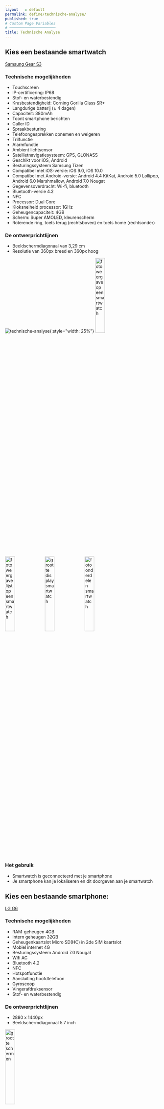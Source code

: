 ```yaml
---
layout   : default
permalink: define/technische-analyse/
published: true
# Custom Page Variables
# ─────────────────────
title: Technische Analyse
---
```


Kies een bestaande smartwatch
-----------------------------
<a href="http://www.samsung.com/be/wearables/gear-s3/">Samsung Gear S3</a></h2>

### Technische mogelijkheden

* Touchscreen
* IP-certificering: IP68
* Stof- en waterbestendig
* Krasbestendigheid: Corning Gorilla Glass SR+
* Langdurige batterij (± 4 dagen)
* Capaciteit: 380mAh
* Toont smartphone berichten
* Caller ID
* Spraakbesturing
* Telefoongesprekken opnemen en weigeren
* Trilfunctie
* Alarmfunctie
* Ambient lichtsensor
* Satellietnavigatiesysteem: GPS, GLONASS
* Geschikt voor  iOS, Android
* Besturingssysteem Samsung Tizen
* Compatibel met iOS-versie: iOS 9.0, iOS 10.0
* Compatibel met Android-versie: Android 4.4 KitKat, Android 5.0 Lollipop, Android 6.0 Marshmallow, Android 7.0 Nougat
* Gegevensoverdracht: Wi-fi, bluetooth
* Bluetooth-versie 4.2
* NFC
* Processor: Dual Core
* Kloksnelheid processor: 1GHz
* Geheugencapaciteit: 4GB
* Scherm: Super AMOLED, kleurenscherm
* Roterende ring, toets terug (rechtsboven) en toets home (rechtsonder)

### De ontwerprichtlijnen

* Beeldschermdiagonaal van 3,29 cm
* Resolutie van 360px breed en 360px hoog

![technische-analyse](http://127.0.0.1:4000/1718-nmd3-project-minne_vanseveren/docs/ta1.jpg){:style="width: 25%"} 
<img src="ta1.jpg" alt="foto weergave op een smartwatch" width="25%">
<img src="ta2.jpg" alt="foto weergave lijst op een smartwatch" width="25%">
<img src="ta3.jpg" alt="grootte display smartwatch" width="25%">
<img src="ta4.jpg" alt="foto onderdelen smartwatch" width="25%">

### Het gebruik

* Smartwatch is geconnecteerd met je smartphone
* Je smartphone kan je lokaliseren en dit doorgeven aan je smartwatch

Kies een bestaande smartphone:
------------------------------

<a href="https://www.vandenborre.be/smartphone/lg-g6-titanium-sim">LG G6</a></h2>

### Technische mogelijkheden

* RAM-geheugen 4GB
* Intern geheugen 32GB
* Geheugenkaartslot Micro SD(HC) in 2de SIM kaartslot
* Mobiel internet 4G
* Besturingssysteem Android 7.0 Nougat
* Wifi AC
* Bluetooth 4.2
* NFC
* Hotspotfunctie
* Aansluiting hoofdtelefoon
* Gyroscoop
* Vingerafdruksensor
* Stof- en waterbestendig
 
### De ontwerprichtlijnen

* 2880 x 1440px
* Beeldschermdiagonaal 5.7 inch

<img src="ta5.jpg" alt="grootte schermen" width="25%">

### Het gebruik

* Je kan je smartwatch connecteren met je smartphone en omgekeerd
* Je smartphone kan je lokaliseren en dit doorgeven aan je smartwatch

Beacons
-------

“Wat GPS is voor buiten, zijn Beacons voor binnen. Het zijn kleine Bluetooth-kastjes die op basis van jouw telefoon zijn afstand tot het kastje kan bepalen. Beacons kan ook binnenshuis nauwkeurig bepalen waar je je bevindt. Vervolgens kan je acties hangen aan locaties.” – Bas van der Lans, Technisch Directeur Van Ons

Dit kost tussen de 10 en 30 euro per stuk afhankelijk van het merk en specificaties.
Onderstaande link is een voorbeeld uit een dierentuin. Mits dit buiten is, kan hetzelfde ook binnen. Dit is vrij gelijkaardig aan wat wij willen doen in het museum.

<a href="https://www.van-ons.nl/nieuws/koelidee-11-ibeacon-technologie-in-de-dierentuin/">https://www.van-ons.nl/nieuws/koelidee-11-ibeacon-technologie-in-de-dierentuin/</a>

Onderstaande afbeelding is een infographic van een Beacon-leverancier die een introductie geeft, van wat je ermee kan doen. Onderaan zie je ook wat het verschil is tussen Beacon en iBeacon

NFC of Near-field communication
-------------------------------

Is een contactloze communicatiemethode die gebruikmaakt van de ISM-frequentieband en is vooral bedoeld voor gebruik in mobiele telefoons.Het heeft doorgaans een bereik van ongeveer 10 centimeter en kan in twee verschillende standen werken waarbij het verder bouwt op RFID-systemen door ook tweerichtingscommunicatie toe te laten:

* Tag-emulatie (ook wel passive mode): waar de NFC-chip zich gedraagt als een RFID-tag
* Active mode: waar de NFC zich gedraagt als een reader en peer-to-peermode waarbij het mogelijk is om te communiceren tussen twee NFC-toestellen

Smartphones die met NFC uitgerust zijn kunnen NFC-tags of stickers uitlezen om taken te automatiseren. Zo kunnen bijvoorbeeld instellingen aangepast worden, tekst kan verzonden worden, een app kan opgestart worden.

1 NFC-tag kost tussen de €1,00 en €3,00

<img src="nfc1.jpg" alt="Near-field communication producten" width="25%">
<img src="nfc2.jpg" alt="Near-field communication werking" width="25%">


